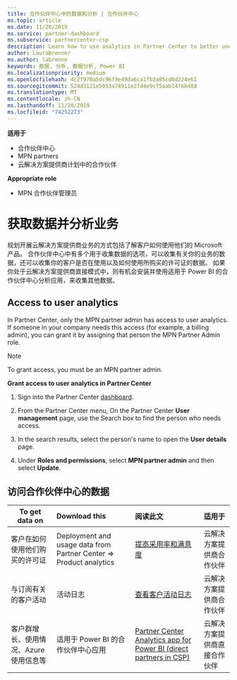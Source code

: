 ```yaml
---
title: 合作伙伴中心中的数据和分析 | 合作伙伴中心
ms.topic: article
ms.date: 11/20/2019
ms.service: partner-dashboard
ms.subservice: partnercenter-csp
description: Learn how to use analytics in Partner Center to better understand your business and how your customers are using the licenses you've purchased.
author: LauraBrenner
ms.author: labrenne
keywords: 数据, 分析, 数据分析, Power BI
ms.localizationpriority: medium
ms.openlocfilehash: 4c2f970a5dc96f9e49da6ca1fb2a05cd6d224e61
ms.sourcegitcommit: 524d3121e5053a74911e2fd4e9cf5aab14f6b48d
ms.translationtype: MT
ms.contentlocale: zh-CN
ms.lasthandoff: 11/20/2019
ms.locfileid: "74252273"
---
```

**适用于**

- 合作伙伴中心
- MPN partners
- 云解决方案提供商计划中的合作伙伴

**Appropriate role**

- MPN 合作伙伴管理员

# <a name="get-data-and-analyze-your-business"></a>获取数据并分析业务

规划开展云解决方案提供商业务的方式包括了解客户如何使用他们的 Microsoft 产品。 合作伙伴中心中有多个用于收集数据的选项，可以收集有关你的业务的数据，还可以收集你的客户是否在使用以及如何使用所购买的许可证的数据。 如果你处于云解决方案提供商直接模式中，则有机会安装并使用适用于 Power BI 的合作伙伴中心分析应用，来收集其他数据。

## <a name="access-to-user-analytics"></a>Access to user analytics

In Partner Center, only the MPN partner admin has access to user analytics. If someone in your company needs this access (for example, a billing admin), you can grant it by assigning that person the MPN Partner Admin role.

>[!NOTE] 
>To grant access, you must be an MPN partner admin.

**Grant access to user analytics in Partner Center** 

1. Sign into the Partner Center [dashboard](https://partner.microsoft.com/dashboard).

2. From the Partner Center menu, On the Partner Center **User management** page, use the Search box to find the person who needs access.
2.  In the search results, select the person's name to open the **User details** page.
3.  Under **Roles and permissions**, select **MPN partner admin** and then select **Update**.

 
## <a name="access-data-in-partner-center"></a>访问合作伙伴中心的数据

|**To get data on**   |**Download this**   |**阅读此文**   | **适用于**    |
|---------------------|:-----------------------|:---------------|:--------------|
|客户在如何使用他们购买的许可证   |Deployment and usage data from Partner Center => Product analytics   |[提高采用率和满意度](increasing-adoption-and-satisfaction.md)|云解决方案提供商合作伙伴|
|与订阅有关的客户活动   |活动日志   |[查看客户活动日志](activity-logs.md)|云解决方案提供商合作伙伴   |
|客户群增长、使用情况、Azure 使用信息等   |适用于 Power BI 的合作伙伴中心应用   |[Partner Center Analytics app for Power BI (direct partners in CSP)](power-bi-app-for-direct-partners.md)|云解决方案提供商直接合作伙伴|






